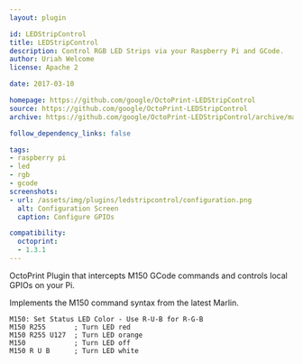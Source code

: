 ```yaml
---
layout: plugin

id: LEDStripControl
title: LEDStripControl
description: Control RGB LED Strips via your Raspberry Pi and GCode.
author: Uriah Welcome
license: Apache 2

date: 2017-03-10

homepage: https://github.com/google/OctoPrint-LEDStripControl
source: https://github.com/google/OctoPrint-LEDStripControl
archive: https://github.com/google/OctoPrint-LEDStripControl/archive/master.zip

follow_dependency_links: false

tags:
- raspberry pi
- led
- rgb
- gcode
screenshots:
- url: /assets/img/plugins/ledstripcontrol/configuration.png
  alt: Configuration Screen
  caption: Configure GPIOs

compatibility:
  octoprint:
  - 1.3.1
---
```


OctoPrint Plugin that intercepts M150 GCode commands and controls local GPIOs on your Pi.

Implements the M150 command syntax from the latest Marlin.

    M150: Set Status LED Color - Use R-U-B for R-G-B
    M150 R255       ; Turn LED red
    M150 R255 U127  ; Turn LED orange
    M150            ; Turn LED off
    M150 R U B      ; Turn LED white


